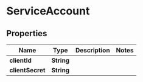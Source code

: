 

# ServiceAccount


## Properties

Name | Type | Description | Notes
------------ | ------------- | ------------- | -------------
**clientId** | **String** |  | 
**clientSecret** | **String** |  | 



